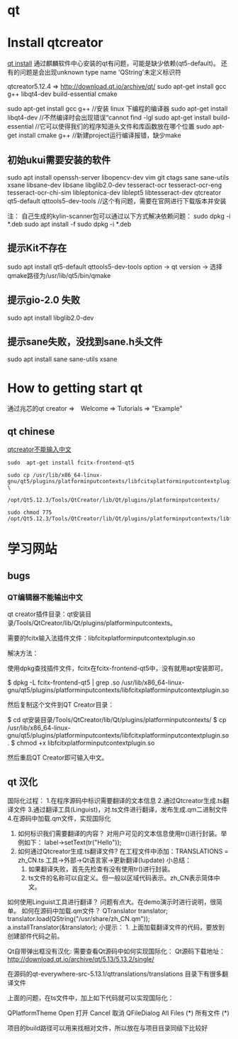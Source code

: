 # qt

# Install qtcreator
[qt install](https://wiki.qt.io/Install_Qt_5_on_Ubuntu)
通过麒麟软件中心安装的qt有问题，可能是缺少依赖(qt5-default)。
还有的问题是会出现unknown type name 'QString'未定义标识符

qtcreator5.12.4 => http://download.qt.io/archive/qt/
sudo apt-get install gcc g++ libqt4-dev build-essential cmake

sudo apt-get install gcc g++   //安装 linux 下编程的编译器
sudo apt-get install libqt4-dev  //不然编译时会出现错误“cannot find -lgl
sudo apt-get install build-essential //它可以使得我们的程序知道头文件和库函数放在哪个位置
sudo apt-get install cmake g++ //新建project运行编译报错，缺少make


## 初始ukui需要安装的软件
sudo apt install openssh-server
                 libopencv-dev
                 vim git ctags
                 sane sane-utils xsane libsane-dev libsane
                 libglib2.0-dev
                 tesseract-ocr tesseract-ocr-eng tesseract-ocr-chi-sim libleptonica-dev liblept5 libtesseract-dev
                 qtcreator qt5-default qttools5-dev-tools //这个有问题，需要在官网进行下载版本并安装

注：
自己生成的kylin-scanner包可以通过以下方式解决依赖问题：
sudo dpkg -i *.deb
sudo apt install -f
sudo dpkg -i *.deb

## 提示Kit不存在
sudo apt install qt5-default qttools5-dev-tools
option -> qt version -> 选择qmake路径为/usr/lib/qt5/bin/qmake

## 提示gio-2.0 失败
sudo apt install libglib2.0-dev

## 提示sane失败，没找到sane.h头文件
sudo apt install sane sane-utils xsane


# How to getting start qt
通过兆芯的qt creator =>　Welcome => Tutorials => "Example"

## qt chinese
[qtcreator不能输入中文](https://blog.csdn.net/qq_42608626/article/details/95992101)
```
sudo  apt-get install fcitx-frontend-qt5

sudo cp /usr/lib/x86_64-linux-gnu/qt5/plugins/platforminputcontexts/libfcitxplatforminputcontextplugin.so  \
    /opt/Qt5.12.3/Tools/QtCreator/lib/Qt/plugins/platforminputcontexts/

sudo chmod 775 /opt/Qt5.12.3/Tools/QtCreator/lib/Qt/plugins/platforminputcontexts/libfcitxplatforminputcontextplugin.so

```

# 学习网站

## bugs
### QT编辑器不能输出中文
qt creator插件目录：qt安装目录/Tools/QtCreator/lib/Qt/plugins/platforminputcontexts。

需要的fcitx输入法插件文件：libfcitxplatforminputcontextplugin.so

解决方法：

使用dpkg查找插件文件，fcitx在fcitx-frontend-qt5中，没有就用apt安装即可。

$ dpkg -L fcitx-frontend-qt5 | grep .so /usr/lib/x86_64-linux-gnu/qt5/plugins/platforminputcontexts/libfcitxplatforminputcontextplugin.so

然后复制这个文件到QT Creator目录：

$ cd qt安装目录/Tools/QtCreator/lib/Qt/plugins/platforminputcontexts/
$ cp /usr/lib/x86_64-linux-gnu/qt5/plugins/platforminputcontexts/libfcitxplatforminputcontextplugin.so .
$ chmod +x libfcitxplatforminputcontextplugin.so

然后重启QT Creator即可输入中文。


## qt 汉化
国际化过程：
1.在程序源码中标识需要翻译的文本信息
2.通过Qtcreator生成.ts翻译文件
3.通过翻译工具(Linguist)，对.ts文件进行翻译，发布生成.qm二进制文件
4.在源码中加载.qm文件，实现国际化

1. 如何标识我们需要翻译的内容？
  对用户可见的文本信息使用tr()进行封装。举例如下：
   label->setText(tr("Hello"));
2. 如何通过Qtcreator生成.ts翻译文件?
  在工程文件中添加：TRANSLATIONS = zh_CN.ts
  工具->外部->Qt语言家->更新翻译(lupdate)
小总结：
    1. 如果翻译失败，首先先检查有没有使用tr()进行封装。
    2. ts文件的名称可以自定义。但一般以区域代码表示。zh_CN表示简体中文。

如何使用Linguist工具进行翻译？
  问题有点大。在demo演示时进行说明，很简单。
如何在源码中加载.qm文件？
  QTranslator translator;
  translator.load(QString("/usr/share/zh_CN.qm"));
  a.installTranslator(&translator);
小提示：
    1. 上面加载翻译文件的代码，要放到创建部件代码之前。

Qt自带弹出框没有汉化:
需要查看Qt源码中如何实现国际化：
Qt源码下载地址：
  http://download.qt.io/archive/qt/5.13/5.13.2/single/

在源码的qt-everywhere-src-5.13.1/qttranslations/translations 目录下有很多翻译文件

上面的问题，在ts文件中，加上如下代码就可以实现国际化：

</context>
<context>
    <name>QPlatformTheme</name>
    <message>
        <location filename="qplatformtheme.cpp" line="+704"/>
        <source>Open</source>
        <translation>打开</translation>
    </message>
    <message>
        <location line="+18"/>
        <source>Cancel</source>
        <translation>取消</translation>
    </message>
</context>
<context>
    <name>QFileDialog</name>
    <message>
        <source>All Files (*)</source>
        <translation>所有文件 (*)</translation>
    </message>
</context>

项目的build路径可以用来找相对文件，所以放在与项目目录同级下比较好
